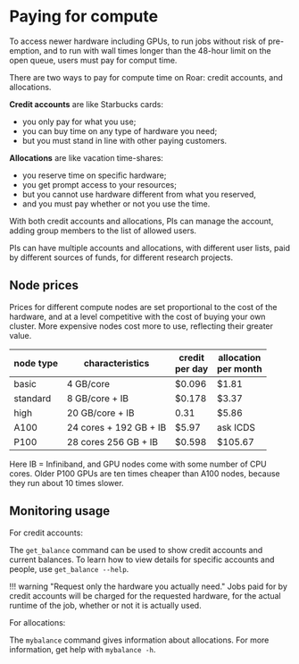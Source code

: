 # Paying for compute

To access newer hardware including GPUs, to run jobs without risk of pre-emption,
and to run with wall times longer than the 48-hour limit on the open queue,
users must pay for comput time.

There are two ways to pay for compute time on Roar:  credit accounts, and allocations.

**Credit accounts** are like Starbucks cards:  

- you only pay for what you use; 
- you can buy time on any type of hardware you need;
- but you must stand in line with other paying customers.

**Allocations** are like vacation time-shares:  

- you reserve time on specific hardware;
- you get prompt access to your resources; 
- but you cannot use hardware different from what you reserved,
- and you must pay whether or not you use the time.

With both credit accounts and allocations, 
PIs can manage the account, adding group members to the list of allowed users.

PIs can have multiple accounts and allocations, with different user lists, 
paid by different sources of funds, for different research projects.

## Node prices

Prices for different compute nodes are set proportional to the cost of the hardware,
and at a level competitive with the cost of buying your own cluster.
More expensive nodes cost more to use, reflecting their greater value.

| node type | characteristics | credit <br> per day | allocation <br> per month |
| ---- | ---- | ---- | ---- | 
| basic | 4 GB/core | $0.096 | $1.81 |
| standard | 8 GB/core + IB | $0.178 | $3.37 |
| high | 20 GB/core + IB | 0.31 | $5.86 |
| A100 | 24 cores + 192 GB + IB | $5.97 | ask ICDS | 
| P100 | 28 cores 256 GB + IB | $0.598 | $105.67 |

Here IB = Infiniband, and GPU nodes come with some number of CPU cores.
Older P100 GPUs are ten times cheaper than A100 nodes, 
because they run about 10 times slower.

## Monitoring usage

For credit accounts:

The `get_balance` command can be used to show credit accounts and current balances.
To learn how to view details for specific accounts and people, use `get_balance --help`.

!!! warning "Request only the hardware you actually need."
	Jobs paid for by credit accounts will be charged 
	for the requested hardware, for the actual runtime of the job,
	whether or not it is actually used.

For allocations:

The `mybalance` command gives information about allocations.
For more information, get help with `mybalance -h`.


